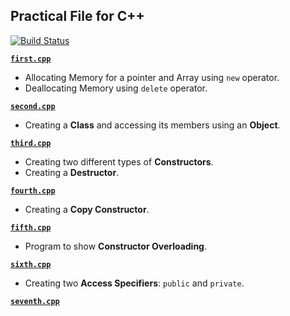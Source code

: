 Practical File for C++
---

[![Build Status](https://travis-ci.org/crazyuploader/CollegeStuff.svg?branch=master)](https://travis-ci.org/crazyuploader/CollegeStuff)

<b>[`first.cpp`](/programs/cpp/Practical_File/first.cpp)</b>
* Allocating Memory for a pointer and Array using `new` operator.
* Deallocating Memory using `delete` operator.

<b>[`second.cpp`](/programs/cpp/Practical_File/second.cpp)</b>
* Creating a **Class** and accessing its members using an **Object**.

<b>[`third.cpp`](/programs/cpp/Practical_File/third.cpp)</b>
* Creating two different types of **Constructors**.
* Creating a **Destructor**.

<b>[`fourth.cpp`](/programs/cpp/Practical_File/fourth.cpp)</b>
* Creating a **Copy Constructor**.

<b>[`fifth.cpp`](/programs/cpp/Practical_File/fifth.cpp)</b>
* Program to show **Constructor Overloading**.

<b>[`sixth.cpp`](/programs/cpp/Practical_File/sixth.cpp)</b>
* Creating two **Access Specifiers**: `public` and `private`.

<b>[`seventh.cpp`](/Practical_File/seventh)</b>

